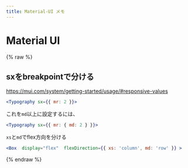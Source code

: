 ```yaml
---
title: Material-UI メモ
---
```



# Material UI

{% raw %}
## sxをbreakpointで分ける
https://mui.com/system/getting-started/usage/#responsive-values
```jsx
<Typography sx={{ mr: 2 }}>
```
これを`md`以上に設定するには、
```jsx
<Typography sx={{ mr: { md: 2 } }}>
```

`xs`と`md`でflex方向を分ける
```jsx
<Box  display="flex"  flexDirection={{ xs: 'column', md: 'row' }} >
```
{% endraw %}


